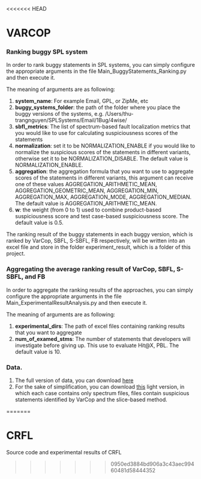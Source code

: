 <<<<<<< HEAD
# VARCOP

### Ranking buggy SPL system

In order to rank buggy statements in SPL systems, you can simply configure the appropriate arguments in the file Main_BuggyStatements_Ranking.py and then execute it.

The meaning of arguments are as following:
1. **system_name**: For example Email, GPL, or ZipMe, etc
2. **buggy_systems_folder**: the path of the folder where you place the buggy versions of the systems, e.g. /Users/thu-trangnguyen/SPLSystems/Email/1Bug/4wise/
3. **sbfl_metrics**: The list of spectrum-based fault localization metrics that you would like to use for calculating suspiciousness scores of the statements
5. **normalization**: set it to be NORMALIZATION_ENABLE if you would like to normalize the suspicious scores of the statements in different variants, otherwise set it to be NORMALIZATION_DISABLE. The default value is NORMALIZATION_ENABLE.
6. **aggregation**: the aggregation formula that you want to use to aggregate scores of the statements in different variants, this argument can receive one of these values AGGREGATION_ARITHMETIC_MEAN, AGGREGATION_GEOMETRIC_MEAN, AGGREGATION_MIN, AGGREGATION_MAX, AGGREGATION_MODE, AGGREGATION_MEDIAN. The default value is AGGREGATION_ARITHMETIC_MEAN. 
7. **w**: the weight (from 0 to 1) used to combine product-based suspiciousness score and test case-based suspiciousness score. The default value is 0.5.

The ranking result of the buggy statements in each buggy version, which is ranked by VarCop, SBFL, S-SBFL, FB respectively, will be written into an excel file and store in the folder experiment_result, which is a folder of this project.

### Aggregating the average ranking result of VarCop, SBFL, S-SBFL, and FB
In order to aggregate the ranking results of the approaches, you can simply configure the appropriate arguments in the file Main_ExperimentalResultAnalysis.py and then execute it.

The meaning of arguments are as following:
1. **experimental_dirs**: The path of excel files containing ranking results that you want to aggregate
2. **num_of_examed_stms**: The number of statements that developers will investigate before giving up. This use to evaluate Hit@X, PBL. The default value is 10.


### Data.
1. The full version of data, you can download [here](https://tuanngokien.github.io/splc2021/)
2. For the sake of simplification, you can download [this](https://drive.google.com/drive/folders/19TrAf14FSdIkCVEQLjFGxlkkFcPSVR9Z?usp=sharing) light version, in which each case contains only spectrum files, files contain suspicious statements identified by VarCop and the slice-based method.

=======
# CRFL
Source code and experimental results of CRFL
>>>>>>> 0950ed3884bd906a3c43aec99460481d58444352
